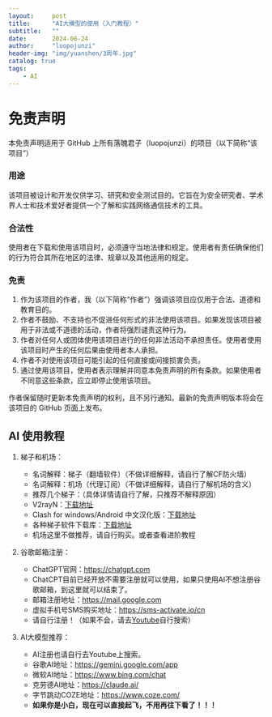 ```yaml
---
layout:     post
title:      "AI大模型的使用（入门教程）"
subtitle:   ""
date:       2024-06-24 
author:     "luopojunzi"
header-img: "img/yuanshen/3周年.jpg"
catalog: true
tags:
    - AI
---
```


# 免责声明

本免责声明适用于 GitHub 上所有落魄君子（luopojunzi）的项目（以下简称“该项目”）

### 用途
该项目被设计和开发仅供学习、研究和安全测试目的。它旨在为安全研究者、学术界人士和技术爱好者提供一个了解和实践网络通信技术的工具。

### 合法性
使用者在下载和使用该项目时，必须遵守当地法律和规定。使用者有责任确保他们的行为符合其所在地区的法律、规章以及其他适用的规定。

### 免责
1. 作为该项目的作者，我（以下简称“作者”）强调该项目应仅用于合法、道德和教育目的。
2. 作者不鼓励、不支持也不促进任何形式的非法使用该项目。如果发现该项目被用于非法或不道德的活动，作者将强烈谴责这种行为。
3. 作者对任何人或团体使用该项目进行的任何非法活动不承担责任。使用者使用该项目时产生的任何后果由使用者本人承担。
4. 作者不对使用该项目可能引起的任何直接或间接损害负责。
5. 通过使用该项目，使用者表示理解并同意本免责声明的所有条款。如果使用者不同意这些条款，应立即停止使用该项目。

作者保留随时更新本免责声明的权利，且不另行通知。最新的免责声明版本将会在该项目的 GitHub 页面上发布。
## AI 使用教程
1. 梯子和机场：
   - 名词解释：梯子（翻墙软件）（不做详细解释，请自行了解CF防火墙）
   - 名词解释：机场（代理订阅）（不做详细解释，请自行了解机场的含义）
   - 推荐几个梯子：（具体详情请自行了解，只推荐不解释原因）
   - V2rayN：[下载地址](https://github.com/2dust/v2rayN/releases)
   - Clash for windows/Android 中文汉化版：[下载地址](https://github.com/Z-Siqi/Clash-for-Windows_Chinese/releases)
   - 各种梯子软件下载库：[下载地址](https://repo.trojan-cdn.com)
   - 机场这里不做推荐，请自行购买。或者查看进阶教程

2. 谷歌邮箱注册：
   - ChatGPT官网：https://chatgpt.com
   - ChatCPT目前已经开放不需要注册就可以使用，如果只使用AI不想注册谷歌邮箱，到这里就可以结束了。
   - 邮箱注册地址：https://mail.google.com
   - 虚拟手机号SMS购买地址：https://sms-activate.io/cn
   - 请自行注册！（如果不会，请去[Youtube](https://www.youtube.com)自行搜索）
   
3. AI大模型推荐： 
   - AI注册也请自行去Youtube上搜索。
   - 谷歌AI地址：https://gemini.google.com/app
   - 微软AI地址：https://www.bing.com/chat
   - 克劳德AI地址：https://claude.ai/
   - 字节跳动COZE地址：https://www.coze.com/
   - **如果你是小白，现在可以直接起飞，不用再往下看了！！！**

